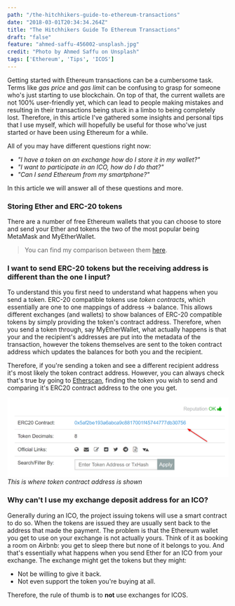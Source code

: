 ```yaml
---
path: "/the-hitchhikers-guide-to-ethereum-transactions"
date: "2018-03-01T20:34:34.264Z"
title: "The Hitchhikers Guide To Ethereum Transactions"
draft: "false"
feature: "ahmed-saffu-456002-unsplash.jpg"
credit: "Photo by Ahmed Saffu on Unsplash"
tags: ['Ethereum', 'Tips', 'ICOS']
---
```


Getting started with Ethereum transactions can be a cumbersome task. Terms like _gas price_ and _gas limit_ can be confusing to grasp for someone who's just starting to use blockchain. On top of that, the current wallets are not 100% user-friendly yet, which can lead to people making mistakes and resulting in their transactions being stuck in a limbo to being completely lost. Therefore, in this article I've gathered some insights and personal tips that I use myself, which will hopefully be useful for those who've just started or have been using Ethereum for a while.

All of you may have different questions right now: 
- _"I have a token on an exchange how do I store it in my wallet?"_
- _"I want to participate in an ICO, how do I do that?"_
- _"Can I send Ethereum from my smartphone?"_

In this article we will answer all of these questions and more.

### Storing Ether and ERC-20 tokens

There are a number of free Ethereum wallets that you can choose to store and send your Ether and tokens the two of the most popular being MetaMask and MyEtherWallet.

> You can find my comparison between them [here](/metamask-vs-myetherwallet-which-to-choose).

### I want to send ERC-20 tokens but the receiving address is different than the one I input?

To understand this you first need to understand what happens when you send a token. ERC-20 compatible tokens use _token contracts_, which essentially are one to one mappings of address -> balance. This allows different exchanges (and wallets) to show balances of ERC-20 compatible tokens by simply providing the token's contract address. Therefore, when you send a token through, say MyEtherWallet, what actually happens is that your and the recipient's addresses are put into the metadata of the transaction, however the tokens themselves are sent to the token contract address which updates the balances for both you and the recipient.

Therefore, if you're sending a token and see a different recipient address it's most likely the token contract address. However, you can always check that's true by going to [Etherscan](https://etherscan.io/), finding the token you wish to send and comparing it's ERC20 contract address to the one you get.

![ERC20 token contract address](token-contract.png)
*This is where token contract address is shown*

### Why can't I use my exchange deposit address for an ICO?

Generally during an ICO, the project issuing tokens will use a smart contract to do so. When the tokens are issued they are usually sent back to the address that made the payment. The problem is that the Ethereum wallet you get to use on your exchange is not actually yours. Think of it as booking a room on Airbnb: you get to sleep there but none of it belongs to you. And that's essentially what happens when you send Ether for an ICO from your exchange. The exchange might get the tokens but they might:

* Not be willing to give it back.
* Not even support the token you're buying at all.

Therefore, the rule of thumb is to __not__ use exchanges for ICOS.

